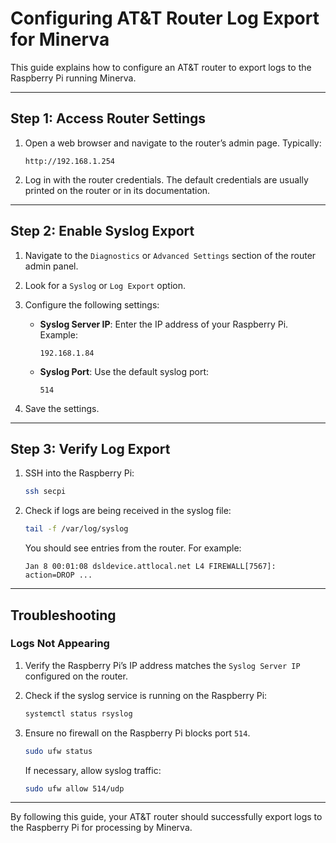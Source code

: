 # Configuring AT&T Router Log Export for Minerva

This guide explains how to configure an AT&T router to export logs to the Raspberry Pi running Minerva.

---

## Step 1: Access Router Settings

1. Open a web browser and navigate to the router’s admin page. Typically:

   ```text
   http://192.168.1.254
   ```

2. Log in with the router credentials. The default credentials are usually printed on the router or in its documentation.

---

## Step 2: Enable Syslog Export

1. Navigate to the `Diagnostics` or `Advanced Settings` section of the router admin panel.
2. Look for a `Syslog` or `Log Export` option.
3. Configure the following settings:
   - **Syslog Server IP**: Enter the IP address of your Raspberry Pi. Example:

     ```text
     192.168.1.84
     ```

   - **Syslog Port**: Use the default syslog port:

     ```text
     514
     ```

4. Save the settings.

---

## Step 3: Verify Log Export

1. SSH into the Raspberry Pi:

   ```bash
   ssh secpi
   ```

2. Check if logs are being received in the syslog file:

   ```bash
   tail -f /var/log/syslog
   ```

   You should see entries from the router. For example:

   ```text
   Jan 8 00:01:08 dsldevice.attlocal.net L4 FIREWALL[7567]: action=DROP ...
   ```

---

## Troubleshooting

### Logs Not Appearing

1. Verify the Raspberry Pi’s IP address matches the `Syslog Server IP` configured on the router.
2. Check if the syslog service is running on the Raspberry Pi:

   ```bash
   systemctl status rsyslog
   ```

3. Ensure no firewall on the Raspberry Pi blocks port `514`.

   ```bash
   sudo ufw status
   ```

   If necessary, allow syslog traffic:

   ```bash
   sudo ufw allow 514/udp
   ```

---

By following this guide, your AT&T router should successfully export logs to the Raspberry Pi for processing by Minerva.
